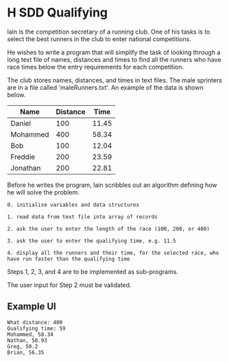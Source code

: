 # H SDD Qualifying

Iain is the competition secretary of a running club. One of his tasks is to select the best runners in the club to enter national competitions.

He wishes to write a program that will simplify the task of looking through a long text file of names, distances and times to find all the runners who have race times below the entry requirements for each competition.

The club stores names, distances, and times in text files.  The male sprinters are in a file called 'maleRunners.txt'.  An example of the data is shown below.  

| Name | Distance | Time |
| ---- | -------- | ---- |
| Daniel | 100    | 11.45 |
| Mohammed | 400  | 58.34 |
| Bob  | 100      | 12.04 |
| Freddie | 200   |  23.59 |
| Jonathan | 200  | 22.81 |

Before he writes the program, Iain scribbles out an algorithm defining how he will solve the problem.

```
0. initialise variables and data structures

1. read data from text file into array of records

2. ask the user to enter the length of the race (100, 200, or 400)

3. ask the user to enter the qualifying time, e.g. 11.5

4. display all the runners and their time, for the selected race, who have run faster than the qualifying time
```

Steps 1, 2, 3, and 4 are to be implemented as sub-programs.

The user input for Step 2 must be validated.

## Example UI

```
What distance: 400
Qualifying time: 59
Mohammed, 58.34
Nathan, 58.93
Greg, 50.2
Brian, 56.35
```
